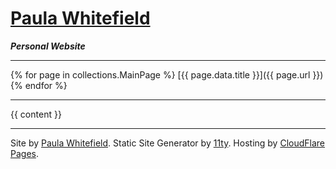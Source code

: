 <link rel="stylesheet" type="text/css" href="/assets/css/markdown.css">

# [Paula Whitefield](/)
**_Personal Website_**

---

{% for page in collections.MainPage %} [{{ page.data.title }}]({{ page.url }}) {% endfor %}

---

{{ content }}

---

Site by [Paula Whitefield](/). Static Site Generator by [11ty](https://11ty.dev/). Hosting by [CloudFlare Pages](https://pages.cloudflare.com/).